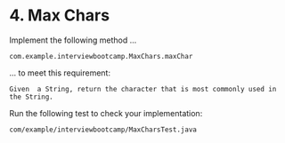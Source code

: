 # 4. Max Chars

Implement the following method ...

    com.example.interviewbootcamp.MaxChars.maxChar

... to meet this requirement:

    Given  a String, return the character that is most commonly used in the String.

Run the following test to check your implementation:

    com/example/interviewbootcamp/MaxCharsTest.java
